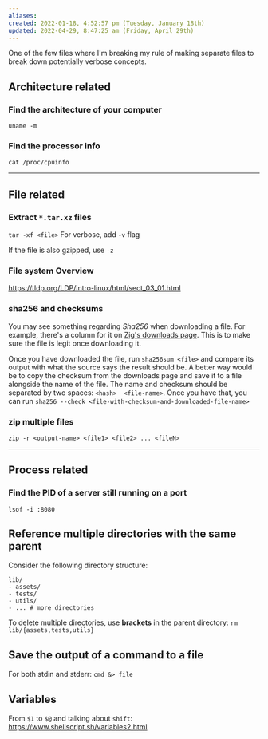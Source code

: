 ```yaml
---
aliases: 
created: 2022-01-18, 4:52:57 pm (Tuesday, January 18th)
updated: 2022-04-29, 8:47:25 am (Friday, April 29th)
---
```

One of the few files where I'm breaking my rule of making separate files to break down potentially verbose concepts.

## Architecture related
### Find the architecture of your computer
`uname -m`

### Find the processor info
`cat /proc/cpuinfo`

---

## File related
### Extract `*.tar.xz` files
`tar -xf <file>`
For verbose, add `-v` flag

If the file is also gzipped, use `-z`

### File system Overview
https://tldp.org/LDP/intro-linux/html/sect_03_01.html

### sha256 and checksums
You may see something regarding *Sha256* when downloading a file.
For example, there's a column for it on [Zig's downloads page](https://ziglang.org/download/).
This is to make sure the file is legit once downloading it.

Once you have downloaded the file, run `sha256sum <file>` and compare its output with what the source says the result should be.
A better way would be to copy the checksum from the downloads page and save it to a file alongside the name of the file.
The name and checksum should be separated by two spaces: `<hash>  <file-name>`.
Once you have that, you can run `sha256 --check <file-with-checksum-and-downloaded-file-name>`

### zip multiple files
`zip -r <output-name> <file1> <file2> ... <fileN>`

---

## Process related
### Find the PID of a server still running on a port
`lsof -i :8080`

## Reference multiple directories with the same parent
Consider the following directory structure:
```
lib/
- assets/
- tests/
- utils/
- ... # more directories
```

To delete multiple directories, use **brackets** in the parent directory:
`rm lib/{assets,tests,utils}`

## Save the output of a command to a file
For both stdin and stderr:
`cmd &> file`

## Variables
From `$1` to `$@` and talking about `shift`:
https://www.shellscript.sh/variables2.html